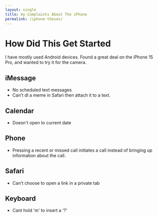 ```yaml
---
layout: single
title: my Complaints About The iPhone
permalink: /iphone-theses/
---
```


# How Did This Get Started

I have mostly used Android devices. Found a great deal on the iPhone 15 Pro, and wanted to try it for the camera.



## iMessage
- No scheduled text messages
- Can't dl a meme in Safari then attach it to a text.

## Calendar
- Doesn't open to current date


## Phone
- Pressing a recent or missed call initiates a call instead of bringing up information about the call.

## Safari
- Can't choose to open a link in a private tab

## Keyboard
- Cant hold 'm' to insert a '?'
